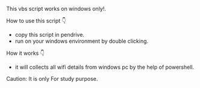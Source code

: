 
This vbs script works on windows only!.

How to use this script 👇
* copy this script in pendrive.
* run on your windows environment by double clicking.

How it works 👇
* it will collects all wifi details from windows pc by the help of powershell.

Caution: It is only For study purpose.

